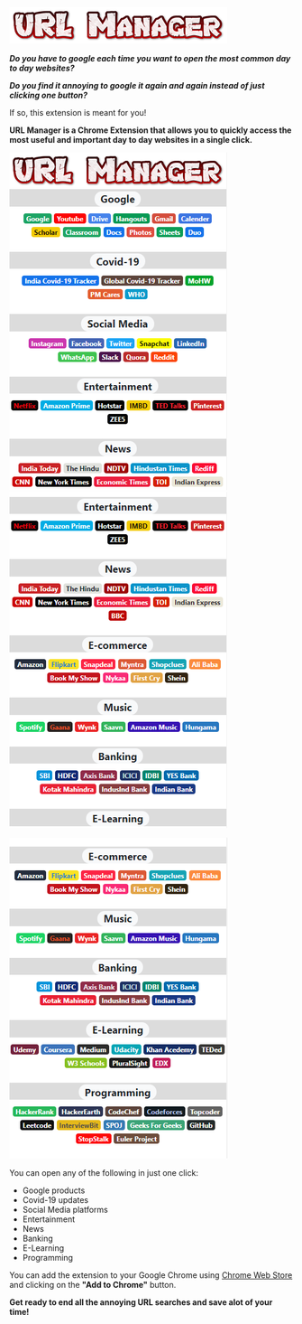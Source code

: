 ![](https://github.com/ankitgoyal0301/URLManager/blob/master/Logo.png)

***Do you have to google each time you want to open the most common day to day websites?***

***Do you find it annoying to google it again and again instead of just clicking one button?*** 

If so, this extension is meant for you!

**URL Manager is a Chrome Extension that allows you to quickly access the most useful and important day to day websites in a single click.** 

![](https://github.com/ankitgoyal0301/URLManager/blob/master/Screenshots/1.PNG) ![](https://github.com/ankitgoyal0301/URLManager/blob/master/Screenshots/2.PNG)


![](https://github.com/ankitgoyal0301/URLManager/blob/master/Screenshots/3.PNG)

You can open any of the following in just one click:
- Google products
- Covid-19 updates
- Social Media platforms
- Entertainment
- News
- Banking 
- E-Learning
- Programming

You can add the extension to your Google Chrome using [Chrome Web Store](https://chrome.google.com/webstore/detail/url-manager/ebgifclfdhepbflgkjjfjjnifapagkmc) and clicking on the **"Add to Chrome"** button.

**Get ready to end all the annoying URL searches and save alot of your time!**

